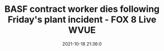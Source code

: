 ---
"title": "BASF contract worker dies following Friday's plant incident - FOX 8 Live WVUE"
"date": "2021-10-18 21:36:0"
"feed_name": "GOOGLENEWSCONSTRUCTION"
"feed_website": "https://news.google.com/search?q=construction%2Bincident&hl=en-US&gl=US&ceid=US:en"
"feed_rss": "https://news.google.com/rss/search?q=construction%2Bincident&hl=en-US&gl=US&ceid=US:en"
"link": "https://www.fox8live.com/2021/10/18/basf-contract-worker-dies-following-fridays-plant-incident/"
"source": "{'href': 'https://www.fox8live.com', 'title': 'FOX 8 Live WVUE'}"
"file": "_posts/2021-1-1-dd25b895255adf9f82f01c5b3f0c070f30fdd240.md"
"accident": "1"
"drilling": "1"
"represented_by": "0"
"dead": "1"
"injured": "0"
"arrested": "0"
"place": "basf"
"where": "industrial site"
"causes": "unknown"
"place_uri": "http://en.wikipedia.org/wiki/BASF"
---